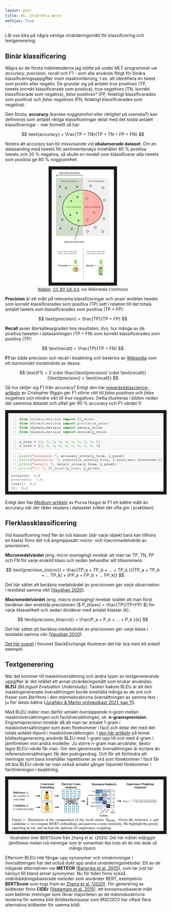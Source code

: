 ```yaml
---
layout: post
title: 45. Utvärdera mera!
mathjax: True
---
```


Låt oss kika på några vanliga utvärderingsmått för klassificering och textgenerering.

## Binär klassificering

Några av de första mätmetoderna jag stötte på under MLT-programmet var *accuracy*, *precision*, *recall* och *F1* - som alla används flitigt för binära klassificeringsuppgifter inom maskininlärning, t.ex. att identifiera en tweet som positiv eller negativ. De grundar sig på antalet *true positives* (TP, tweets korrekt klassificerade som positiva), *true negatives* (TN, korrekt klassificerade som negativa), *false* positives* (FP, felaktigt klassificerades som positiva) och *false negatives* (FN, felaktigt klassificerades som negativa).       

Den första, **accuracy** (kanske *noggrannhet* eller *riktighet* på svenska?) kan definieras som antalet riktiga klassificeringar delat med det totala antalet klassificeringar - mer formellt så här:

$$ \text{accuracy} = \frac{TP + TN}{TP + TN + FP + FN} $$        

Notera att accuracy kan bli missvisande vid **obalanserade dataset**. Om en datasamling med tweets för sentimentanalys innehåller 80 % positiva tweets och 20 % negativa, så skulle en modell som klassificerar *alla* tweets som positiva ge 80 % noggrannhet. 

<p align="center">
<img src="/images/precision_recall.png" alt="precision och recall" width="40%" height="auto" border="10" /><br>
<font size="2"><a href="https://commons.wikimedia.org/wiki/File:Precisionrecall.svg">Walber</a>, <a href="https://creativecommons.org/licenses/by-sa/4.0">CC BY-SA 4.0</a>, via Wikimedia Commons</font>  
</p>

**Precision** är ett mått på relevanta klassficeringar och avser andelen tweets som korrekt klassificerades som positiva (TP) sett i relation till det totala antalet tweets som klassificerades som positiva (TP + FP):

$$ \text{precision} = \frac{TP}{TP + FP} $$ 

**Recall** avser återkallesegraden hos resultaten, dvs. hur många av de positiva tweeten i datasamlingen (TP + FN) som korrekt klassificerades som positiva (TP): 

$$ \text{recall} = \frac{TP}{TP + FN} $$ 

**F1** tar både precision och recall i beaktning och beskrivs av [Wikipedia](https://en.wikipedia.org/wiki/F-score) som ett *harmoniskt medelvärde* av dessa:

$$ \text{F1} = 2 \cdot \frac{\text{precision} \cdot \text{recall}}{\text{precision} + \text{recall}} $$ 
      
Så hur skiljer sig F1 från accuracy? Enligt den här [towardsdatascience-artikeln](https://towardsdatascience.com/whats-the-deal-with-accuracy-precision-recall-and-f1-f5d8b4db1021) av Cristopher Riggio ger F1 större vikt till *false positives* och *false negatives* och mindre vikt till *true negatives*. Detta illustreras i bilden nedan där sammma dataset och utfall ger 90 % accuracy och F1-värdet 0:

<p align="center">
<img src="/images/f1_score.PNG" alt="Jupyter Notebook-exempel" width="auto" height="auto" border="10" /><br>
</p>

Enligt den här [Medium-artikeln](https://medium.com/analytics-vidhya/accuracy-vs-f1-score-6258237beca2) av Purva Huigol är F1 ett bättre mått än accuracy när det råder obalans i datasetet (vilket det ofta gör i praktiken).

## Flerklassklassificering

Vid klassificering med fler än två klasser (där varje objekt bara kan tillhöra en klass) finns det två angreppssätt: micro- och macromedelvärde av precisionen.

**Micromedelvärdet** (eng. *micro averaging*) innebär att man tar TP, TN, FP och FN för varje enskild klass och sedan behandlar allt tillsammans:

$$ \text{precision_{micro}} = \frac{TP_a + TP_b + ... + TP_k }{(TP_a + TP_b + ... TP_k) + (FP_a + FP_b + ... FP_k)} $$ 

Det här sättet att beräkna medelvärdet av precisionen ger *varje observation* i testdatat samma vikt ([Vaughan 2020](https://cran.r-project.org/web/packages/yardstick/vignettes/multiclass.html)).   

**Macromedelvärdet** (eng. *macro averaging*) innebär istället att man först beräknar den enskilda precisionen ($ P_{klass} = \frac{TP}{TP+FP} $) för varje klassetikett och sedan dividerar med antalet klasser (*k*):

$$ \text{precision_{macro}} = \frac{P_a + P_b + ... + P_k }{k} $$

Det här sättet att beräkna medelvärdet av precisionen ger *varje klass* i testdatat samma vikt ([Vaughan 2020](https://cran.r-project.org/web/packages/yardstick/vignettes/multiclass.html)). 

[Det här svaret](https://datascience.stackexchange.com/a/24051) i forumet StackExchange illustrerar det här bra med ett enkelt exempel. 

## Textgenerering

När det kommer till maskinöversättning och andra typer av textgenererande uppgifter är det istället ett annat utvärderingsmått som brukar användas: **BLEU** (*BiLingual Evaluation Understudy*). Tanken bakom BLEU är att den maskingenererade översättningen borde innehålla många av de ord och fraser som återfinns i den människoskrivna översättningen av samma text - ju fler desto bättre ([Jurafsky & Martin onlineutkast 2021: kap 11](https://web.stanford.edu/~jurafsky/slp3/11.pdf)). 

Med BLEU mäter man därför antalet *överlappande n-gram* mellan maskinöversättningen och facitöversättningen, sk. **n-gramsprecision**. Engramsprecision innebär då att man tar antalet 1-gram i maskinöversättningen som även förekommer i facit och delar det med det totala antalet löpord i maskinöversättningen. I [den här artikeln](https://arxiv.org/abs/1612.01887) på temat bildtextsgenerering används BLEU med 1-gram upp till och med 4-gram i jämförelsen mot andra modeller. Ju större n-gram man använder, desto lägre BLEU-värde får man. Om den genererade översättningen är kortare än referensöversättningen får den poängavdrag. Och för att förhindra att meningar som bara innehåller repetitioner av ord som förekommer i facit får ett bra BLEU-värde tar man också antalet gånger löpordet förekommer i facitmeningen i beaktning. 

<p align="center">
<img src="/images/bert_score.PNG" alt="BERTScore (Zhang et al. 2020)" width="auto" height="auto" border="10" /><br>
<font size="2">Illustration över BERTScore från Zhang et al. (2020). Det här måttet möjliggör jämförelse mellan två meningar som är semantiskt lika trots att de inte delar så många löpord.</font>  
</p>

Eftersom BLEU inte fångar upp synonymer och omskrivningar i översättningen har det också dykt upp andra utvärderingsmetoder. Ett av de tidigaste alternativen var **METEOR** ([Banerjee et al. 2005](https://www.aclweb.org/anthology/W05-0909/)), som tar just tar hänsyn till bland annat synonymer. Nu för tiden finns också ordinbäddningsbaserade metoder som använder BERT, exempelvis **BERTScore** som togs fram av [Zhang et al. (2020)](https://arxiv.org/abs/1904.09675). För generering av bildtexter finns **CIDEr** ([Vedantam et al. 2015](https://arxiv.org/abs/1411.5726)), ett konsensusbaserat mått som belönar meningar som liknar majoriteten av de människoskrivna texterna för samma bild (bildtextkorpusar som MSCOCO har oftast flera alternativa bildtexter för samma bild).